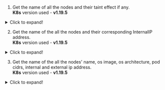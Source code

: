 1. Get the name of all the nodes and their taint effect if any. <br/>**K8s** version used - **v1.19.5**

<details>
  <summary>Click to expand!</summary>

```shell
kubectl get nodes -o jsonpath='{range $.items[*]} {.metadata.name} {.spec.taints[*].effect}{"\n"}{end}'
```

**Output**

```shell
kubemaster NoSchedule
kubenode01
kubenode02
```

</details>

2. Get the name of the all the nodes and their corresponding InternalIP address. <br/>**K8s** version used - **v1.19.5**

<details>
  <summary>Click to expand!</summary>

```shell
kubectl get nodes -o jsonpath='{range .items[*]}{.metadata.name}{"\t"}{.status.addresses[?(@.type=="InternalIP")].address}{"\n"}{end}'
```

**Output**

```shell
kubemaster      192.168.56.2
kubenode01      192.168.56.3
kubenode02      192.168.56.4
```

</details>

3. Get the name of the all the nodes' name, os image, os architecture, pod cidrs, internal and external ip address. <br/>**K8s** version used - **v1.19.5**

<details>
  <summary>Click to expand!</summary>

```shell
kubectl get nodes -o custom-columns='NODE-NAME:.metadata.name,OS-IMAGE:.status.nodeInfo.osImage,OS-ARCH:.status.nodeInfo.architecture,POD-CIDRs:.spec.podCIDRs[*],INTERNAL-IP:.status.addresses[?(@.type=="InternalIP")].address,EXTERNAL-IP:.status.addresses[?(@.type=="ExternalIP")].address'
```

**Output**

```shell
NODE-NAME    OS-IMAGE             OS-ARCH   POD-CIDRs       INTERNAL-IP    EXTERNAL-IP
kubemaster   Ubuntu 16.04.7 LTS   amd64     10.244.0.0/24   192.168.56.2   <none>
kubenode01   Ubuntu 16.04.7 LTS   amd64     10.244.1.0/24   192.168.56.3   <none>
kubenode02   Ubuntu 16.04.7 LTS   amd64     10.244.2.0/24   192.168.56.4   <none>
```

</details>
